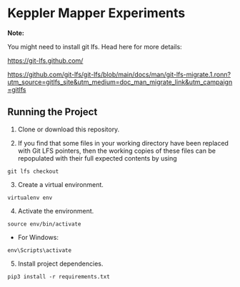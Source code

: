 # Keppler Mapper Experiments

**Note:**

You might need to install git lfs. Head here for more details:

https://git-lfs.github.com/

https://github.com/git-lfs/git-lfs/blob/main/docs/man/git-lfs-migrate.1.ronn?utm_source=gitlfs_site&utm_medium=doc_man_migrate_link&utm_campaign=gitlfs


## Running the Project

1. Clone or download this repository.

2. If you find that some files in your working directory have been replaced with Git LFS pointers, then the working copies of these files can be repopulated with their full expected contents by using

```
git lfs checkout
```

3. Create a virtual environment.

```
virtualenv env
```

4. Activate the environment.
```
source env/bin/activate
```
* For Windows:
```
env\Scripts\activate
```

5. Install project dependencies.
```
pip3 install -r requirements.txt
```

